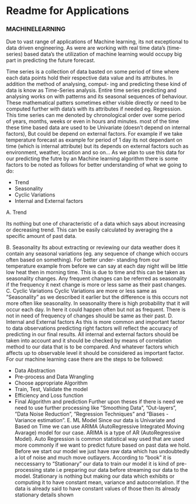 # Readme for Applications

### MACHINELEARNING

Due to vast range of applications of Machine learning,
its not exceptional to data driven engineering. As were are
working with real time data’s (time-series) based data’s the
utilization of machine learning would occupy big part in
predicting the future forecast.

Time series is a collection of data basted on some period of
time where each data points hold their respective data value
and its attributes. In addition the method of analysing, comput-
ing and predicting these kind of data is know as Time-Series
analysis. Entire time series predicting and analysing works
on with patterns and its seasonal sequences of behaviour.
These mathematical patters sometimes either visible directly
or need to be computed further with data’s with its attributes
if needed eg. Regression. This time series can me denoted by
chronological order over some period of years, months, weeks
or even in hours and minutes. most of the time these time based
data are used to be Univariate (doesn’t depend on internal
factors), But could be depend on external factors. For example
if we take temperature forecast as example for period of 1
day its not dependant on time (which is internal attribute) but
its depends on external factors such as environment, weather,
location and so on... As we plan to use this data for our
predicting the futre by an Machine learning algorithm there is
some factors to be noted as follows for better understanding
of what we going to do:

- Trend
- Seasonality
- Cyclic Variations
- Internal and External factors

A. Trend

Its nothing but one of characteristic of a data which says
about increasing or decreasing trend. This can be easily
calculated by averaging the a specific amount of past data.


B. Seasonality
Its about extracting or reviewing our data weather does it
contain any seasonal variations (eg. any sequence of change
which occurs often based on something). For better under-
standing from our temperature example from before we can
say at each day night will be little low heat then in morning
time. This is due to time and this can be taken as seasonality
changes. Any frequent changes can be referred as seasonality
if the frequency it next change is more or less same as their
past changes.
C. Cyclic Variations
Cyclic Variations are more or less same as ”Seasonality”
as we described it earlier but the difference is this occurs
not more often like seasonality. In seasonality there is high
probability that it will occur each day. In here it could happen
often but not as frequent. There is not in need of frequency
of changes should be same as their past.
D. Internal and External factors
As this is more common and important factor to data
observations predicting right factors will reflect the accuracy of
predicting in our final results. All internal and external factors
should be taken into account and it should be checked by
means of correlation method to our data that is to be compared.
And whatever factors which affects up to observable level it
should be considered as important factor.
For our machine learning case there are the steps to be
followed:

- Data Abstraction
- Pre-process and Data Wrangling
- Choose appropriate Algorithm
- Train, Test, Validate the model
- Efficiency and Loss function
- Final Algorithm and prediction
Further upon theses if there is need we need to use further
processing like ”Smoothing Data”, ”Out-layers”, ”Data Noise
Reduction”, ”Regression Techniques” and ”Biases - Variance
estimation”.
E. ML Model
Since our data is Univariate and Based on Time we can use
ARIMA (AutoRegressive Integrated Moving Avarage) model
for our case. ARIMA is a type of AR (AutoRegressive Model).
Auto Regression is common statistical way used that are
used more commonly if we want to predict future based on
past data we hold. Before we start our model we just have
raw data which has undoubtedly a lot of noise and much
move outlayers. According to “book” it is neccessarry to
“Stationary” our data to train our model it is kind of pre-
processing state i.e preparing our data before streaming our
data to the model. Stationary is nothing but making our data
which exhibits or computing it to have constant mean, variance
and autocorrelation. If the data is already said to have constant
values of those then its already stationary details shown 